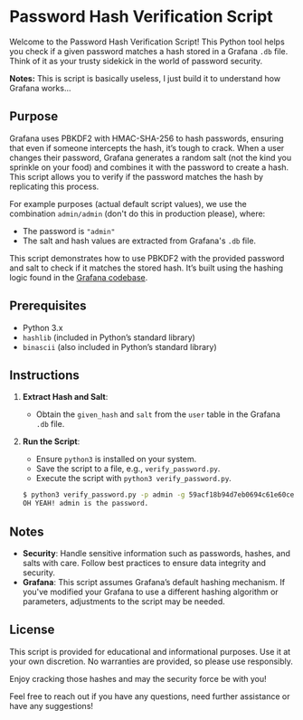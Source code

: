 # Password Hash Verification Script

Welcome to the Password Hash Verification Script! This Python tool helps you check if a given password matches a hash stored in a Grafana `.db` file. Think of it as your trusty sidekick in the world of password security.

**Notes:** This is script is basically useless, I just build it to understand how Grafana works...

## Purpose

Grafana uses PBKDF2 with HMAC-SHA-256 to hash passwords, ensuring that even if someone intercepts the hash, it’s tough to crack. When a user changes their password, Grafana generates a random salt (not the kind you sprinkle on your food) and combines it with the password to create a hash. This script allows you to verify if the password matches the hash by replicating this process.

For example purposes (actual default script values), we use the combination `admin/admin` (don't do this in production please), where:
- The password is `"admin"`
- The salt and hash values are extracted from Grafana's `.db` file.

This script demonstrates how to use PBKDF2 with the provided password and salt to check if it matches the stored hash. It’s built using the hashing logic found in the [Grafana codebase](https://github.com/grafana/grafana/blob/master/pkg/util/encoding.go).

## Prerequisites

- Python 3.x
- `hashlib` (included in Python’s standard library)
- `binascii` (also included in Python’s standard library)

## Instructions

1. **Extract Hash and Salt**:
   - Obtain the `given_hash` and `salt` from the `user` table in the Grafana `.db` file.

3. **Run the Script**:
   - Ensure `python3` is installed on your system.
   - Save the script to a file, e.g., `verify_password.py`.
   - Execute the script with `python3 verify_password.py`.

   ```bash
   $ python3 verify_password.py -p admin -g 59acf18b94d7eb0694c61e60ce44c110c7a683ac6a8f09580d626f90f4a242000746579358d77dd9e570e83fa24faa88a8a6 -s F3FAxVm33R
   OH YEAH! admin is the password.
   ```

## Notes

- **Security**: Handle sensitive information such as passwords, hashes, and salts with care. Follow best practices to ensure data integrity and security.
- **Grafana**: This script assumes Grafana’s default hashing mechanism. If you've modified your Grafana to use a different hashing algorithm or parameters, adjustments to the script may be needed.

## License

This script is provided for educational and informational purposes. Use it at your own discretion. No warranties are provided, so please use responsibly.

Enjoy cracking those hashes and may the security force be with you!

Feel free to reach out if you have any questions, need further assistance or have any suggestions!
